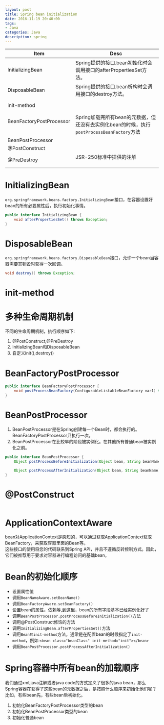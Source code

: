 ```yaml
---
layout: post
title: Spring bean initialization
date: 2016-11-19 20:40:00
tags:
- Java
categories: Java
description: spring
---
```


|      Item                   |                           Desc                                                       |
| --------------------------- | ------------------------------------------------------------------------------------ |
| InitializingBean            | Spring提供的接口.bean初始化时会调用接口的afterPropertiesSet方法。                          |
| DisposableBean              | Spring提供的接口.bean析构时会调用接口的destroy方法。                                       |
| init-method                 |                                                                                      |
| BeanFactoryPostProcessor    | Spring加载完所有bean的元数据，但还没有去实例化bean的时候，执行`postProcessBeanFactory`方法    |
| BeanPostProcessor           |                                                                                      |
| @PostConstruct              |                                                                                      |
| @PreDestroy                 | JSR-250标准中提供的注解                                                                 |


# InitializingBean
`org.springframework.beans.factory.InitializingBean`接口，在容器设置好bean的所有必要属性后，执行初始化事情。
```java
public interface InitializingBean {
    void afterPropertiesSet() throws Exception;
}
```

# DisposableBean
`org.springframework.beans.factory.DisposableBean`接口，允许一个bean当容器需要其销毁时获得一次回调。
```java
void destroy() throws Exception;
```

# init-method


# 多种生命周期机制
不同的生命周期机制，执行顺序如下:
1. @PostConstruct,@PreDestroy
2. InitializingBean和DisposableBean
3. 自定义init(),destroy()


# BeanFactoryPostProcessor
```java
public interface BeanFactoryPostProcessor {
    void postProcessBeanFactory(ConfigurableListableBeanFactory var1) throws BeansException;
}
```

# BeanPostProcessor
1. BeanPostProcessor是在Spring创建每一个Bean时，都会执行的。BeanFactoryPostProcessor只执行一次。
2. BeanPostProcessor在比较早的阶段被实例化。在其他所有普通bean被实例化之前。

```java
public interface BeanPostProcessor {
	Object postProcessBeforeInitialization(Object bean, String beanName) throws BeansException;

	Object postProcessAfterInitialization(Object bean, String beanName) throws BeansException;
}
```

# @PostConstruct
```java

```

# ApplicationContextAware
bean对ApplicationContext是感知的，可以通过获取ApplicationContext获取BeanFactory，来获取容器里面的Bean等。        
这些接口的使用将您的代码联系到Spring API，并且不遵循反转控制方式。因此，它们被推荐用于要求对容器进行编程访问的基础bean。


# Bean的初始化顺序
* 设置属性值
* 调用`BeanNameAware.setBeanName()`
* 调用`BeanFactoryAware.setBeanFactory()`
* 设置bean的属性，依赖等,到这里，bean的所有字段基本已经实例化好了
* 调用`BeanPostProcessor.postProcessBeforeInitialization()`方法
* 调用@PostConstruct修饰的方法
* 调用`InitializingBean.afterPropertiesSet()`方法
* 调用`Bean的init-method`方法。通常是在配置bean的时候指定了`init-method`，例如:`<bean class="beanClass" init-method="init"></bean>`
* 调用`BeanPostProcessor.postProcessAfterInitialization()`

# Spring容器中所有bean的加载顺序
我们通过xml,java注解或者java code的方式定义了很多的java bean，那么Spring容器在获得了这些bean的元数据之后，是按照什么顺序来初始化他们呢？比如，有些bean先，有些bean后初始化。
1. 初始化BeanFactoryPostProcessor类型的bean
2. 初始化BeanPostProcessor类型的bean
3. 初始化普通bean

